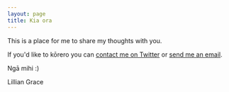 ```yaml
---
layout: page
title: Kia ora
---
```


This is a place for me to share my thoughts with you.

If you'd like to kōrero you can [contact me on Twitter](https://twitter.com/GracefulLillian)&nbsp;or [send me an email](mailto:lilliangrace@figure.nz).

Ngā mihi :)

Lillian Grace